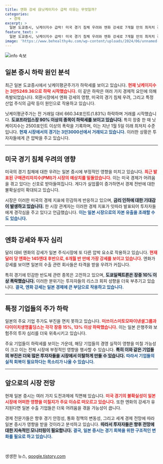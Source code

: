 ```yaml
---
title: 엔화 강세 日닛케이지수 급락 이유는 무엇일까?
categories:
  - 경제
excerpt: >
  일본 도쿄증시, 닛케이지수 급락! 미국 경기 침체 우려와 엔화 강세로 7개월 만의 최저치 경신. 투자자들의 심리가 얼어붙는 가운데, 반도체 및 수출 관련 주식도 동반 하락!
feature_text: >
  일본 도쿄증시, 닛케이지수 급락! 미국 경기 침체 우려와 엔화 강세로 7개월 만의 최저치 경신. 투자자들의 심리가 얼어붙는 가운데, 반도체 및 수출 관련 주식도 동반 하락!
image: 'https://www.behealthy4u.com/wp-content/uploads/2024/06/unnamed-file.png'
---
```


<p><img src="https://www.behealthy4u.com/wp-content/uploads/2024/06/unnamed-file.png" alt="info 속보" /></p>

<h2 data-ke-size="size26">일본 증시 하락 원인 분석</h2>

<p data-ke-size="size16">최근 일본 도쿄증시에서 닛케이평균주가가 하락세를 보이고 있습니다. <b><span style="color: #ee2323;">현재 닛케이지수는 3만5249.36으로 하락 시작했습니다.</span></b> 이 같은 하락은 여러 가지 경제적 요인에 의해 촉발되었습니다. 외환시장에서 엔화 강세의 영향, 미국의 경기 침체 우려, 그리고 특정 산업 주식의 급락 등이 원인으로 작용하고 있습니다.</p>

<p data-ke-size="size16">닛케이평균주가는 전 거래일 대비 660.34포인트(1.83%) 하락하며 거래를 시작했습니다. <b><span style="background-color: #21538527;">도쿄프라임스장 90% 이상의 종목이 하락세를 보이고 있습니다.</span></b> 특히 장중 한 때 닛케이지수는 2500포인트 이상의 폭락을 기록하며, 이는 지난 1월 5일 이래 최저치 수준입니다. <b><span style="color: #1a5490;">현재 시장에서의 경기는 3만3000선에서 거래되고 있습니다.</span></b> 이러한 상황은 투자자들에게 큰 압박을 주고 있습니다.</p>

<hr>

<h2 data-ke-size="size26">미국 경기 침체 우려의 영향</h2>

<p data-ke-size="size16">미국의 경기 침체에 대한 우려는 일본 증시에 부정적인 영향을 미치고 있습니다. <b><span style="color: #ee2323;">최근 발표된 구매관리자지수(PMI)가 시장의 예상치를 밑돌았습니다.</span></b> 이는 미국 경제가 어려움을 겪고 있다는 신호로 받아들여집니다. 게다가 실업률이 증가하면서 경제 전반에 대한 불확실성이 확대되고 있습니다.</p>

<p data-ke-size="size16">시장은 이러한 미국의 경제 지표에 민감하게 반응하고 있으며, <b><span style="background-color: #21538527;">금리 인하에 대한 기대감이 발생하고 있습니다.</span></b> 한 시장 관계자는 이러한 경제 지표가 잇따라 발표되어 투자자들에게 경각심을 주고 있다고 언급했습니다. <b><span style="color: #1a5490;">이는 일본 시장으로의 자본 유출을 초래할 수도 있습니다.</span></b></p>

<hr>

<h2 data-ke-size="size26">엔화 강세와 투자 심리</h2>

<p data-ke-size="size16">달러 대비 엔화의 강세가 일본 주식시장에 또 다른 압박 요소로 작용하고 있습니다. <b><span style="color: #ee2323;">현재 달러 당 엔화는 145엔대 후반으로, 6개월 반 만에 가장 강세를 보이고 있습니다.</span></b> 엔화가 강세를 보이면 일본의 수출 관련 회사들은 타격을 받을 우려가 커집니다.</p>

<p data-ke-size="size16">특히 경기에 민감한 반도체 관련 종목은 고전하고 있으며, <b><span style="background-color: #21538527;">도쿄일렉트론은 장중 10% 이상 폭락했습니다.</span></b> 이러한 분위기는 투자자들의 리스크 회피 성향을 더욱 부추기고 있습니다. <b><span style="color: #1a5490;">결국, 엔화 강세는 일본 경제에 큰 부담으로 작용하고 있습니다.</span></b></p>

<hr>

<h2 data-ke-size="size26">특정 기업들의 주가 하락</h2>

<p data-ke-size="size16">일본의 주요 기업 주가도 부진을 면치 못하고 있습니다. <b><span style="color: #ee2323;">미쓰이스미토모파이낸셜그룹과 다이이치생명홀딩스는 각각 장중 15%, 13% 이상 하락했습니다.</span></b> 이는 일본 은행주와 보험주의 투자 심리를 더욱 위축시키고 있습니다.</p>

<p data-ke-size="size16">주요 기업들이 하락세를 보이는 가운데, 해당 기업들의 경영 실적이 영향을 미칠 가능성이 크고 이는 전체 시장에 부정적인 영향을 행사할 수 있습니다. <b><span style="background-color: #21538527;">특히 이와 같은 기업들의 부진은 더욱 많은 투자자들을 시장에서 이탈하게 만들 수 있습니다.</span></b> <b><span style="color: #1a5490;">따라서 기업들의 실적 회복이 필요하다는 목소리가 나올 수 있습니다.</span></b></p>

<hr>

<h2 data-ke-size="size26">앞으로의 시장 전망</h2>

<p data-ke-size="size16">현재 일본 증시는 여러 가지 도전과제에 직면해 있습니다. <b><span style="color: #ee2323;">미국 경기의 불확실성이 일본 시장에 어떠한 영향을 미칠지가 주요 이슈로 떠오르고 있습니다.</span></b> 또한 엔화의 강세가 유지된다면 일본 수출 기업들은 더욱 어려움을 겪을 가능성이 큽니다.</p>

<p data-ke-size="size16">경제 전문가들은 향후 경기 안정성, 통화 정책의 변동성, 그리고 세계 경제 전망에 따라 일본 증시가 영향을 받을 것이라고 분석하고 있습니다. <b><span style="background-color: #21538527;">따라서 투자자들은 향후 전망에 대한 지속적인 모니터링이 필요합니다.</span></b> <b><span style="color: #1a5490;">결국, 일본 증시는 경기 회복을 위한 구조적인 변화를 필요로 하고 있습니다.</span></b></p>

<p data-ke-size="size16">&nbsp;</p>
생생한 뉴스, <a href="https://qoogle.tistory.com" rel="dofollow">qoogle.tistory.com</a>


